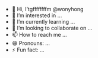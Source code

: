 - 👋 Hi, I’tgffffffffm @wonyhong
- 👀 I’m interested in ...
- 🌱 I’m currently learning ...
- 💞️ I’m looking to collaborate on ...
- 📫 How to reach me ...
- 😄 Pronouns: ...
- ⚡ Fun fact: ...

<!---
wonyhong/wonyhong is a ✨ special ✨ repository because its `README.md` (this file) appears on your GitHub profile.
You can click the Preview link to take a look at your changes.
--->
